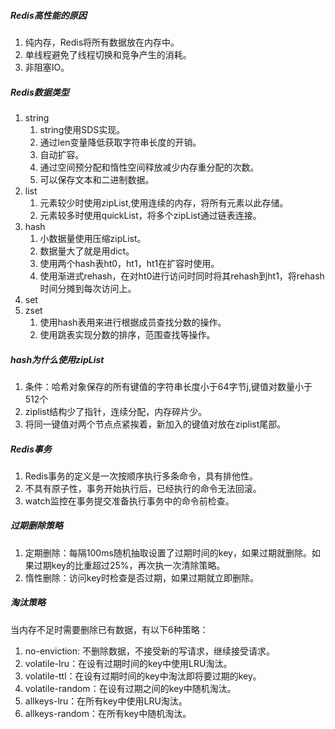 ##### Redis高性能的原因

1. 纯内存，Redis将所有数据放在内存中。
2. 单线程避免了线程切换和竞争产生的消耗。
3. 非阻塞IO。

##### Redis数据类型

1. string
   1. string使用SDS实现。
   2. 通过len变量降低获取字符串长度的开销。
   3. 自动扩容。
   4. 通过空间预分配和惰性空间释放减少内存重分配的次数。
   5. 可以保存文本和二进制数据。
2. list
   1. 元素较少时使用zipList,使用连续的内存，将所有元素以此存储。
   2. 元素较多时使用quickList，将多个zipList通过链表连接。
3. hash
   1. 小数据量使用压缩zipList。
   2. 数据量大了就是用dict。
   3. 使用两个hash表ht0，ht1，ht1在扩容时使用。
   4. 使用渐进式rehash，在对ht0进行访问时同时将其rehash到ht1，将rehash时间分摊到每次访问上。
4. set
5. zset
   1. 使用hash表用来进行根据成员查找分数的操作。
   2. 使用跳表实现分数的排序，范围查找等操作。

##### hash为什么使用zipList

1. 条件：哈希对象保存的所有键值的字符串长度小于64字节j,键值对数量小于512个
2. ziplist结构少了指针，连续分配，内存碎片少。
3. 将同一键值对两个节点点紧挨着，新加入的键值对放在ziplist尾部。

##### Redis事务

1. Redis事务的定义是一次按顺序执行多条命令，具有排他性。
2. 不具有原子性，事务开始执行后，已经执行的命令无法回滚。
3. watch监控在事务提交准备执行事务中的命令前检查。

##### 过期删除策略

1. 定期删除：每隔100ms随机抽取设置了过期时间的key，如果过期就删除。如果过期key的比重超过25%，再次执一次清除策略。
2. 惰性删除：访问key时检查是否过期，如果过期就立即删除。

##### 淘汰策略

当内存不足时需要删除已有数据，有以下6种策略：

1. no-enviction: 不删除数据，不接受新的写请求，继续接受请求。
2. volatile-lru：在设有过期时间的key中使用LRU淘汰。
3. volatile-ttl：在设有过期时间的key中淘汰即将要过期的key。
4. volatile-random：在设有过期之间的key中随机淘汰。
5. allkeys-lru：在所有key中使用LRU淘汰。
6. allkeys-random：在所有key中随机淘汰。










